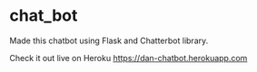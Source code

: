 # chat_bot

Made this chatbot using Flask and Chatterbot library.

Check it out live on Heroku https://dan-chatbot.herokuapp.com
